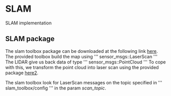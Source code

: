 # SLAM
SLAM implementation

## SLAM package

The slam toolbox package can be downloaded at the following link [here].
The provided toolbox build the map using 
'''
sensor_msgs::LaserScan
'''
The LIDAR give us back data of type
'''
sensor_msgs::PointCloud
'''
To cope with this, we transform the point cloud into laser scan using the provided package [here2].

The slam toolbox look for LaserScan messages on the topic specified in 
'''
slam_toolbox/config
'''
in the param *scan_topic*.





[here]: https://github.com/SteveMacenski/slam_toolbox

[here2]: http://wiki.ros.org/pointcloud_to_laserscan
